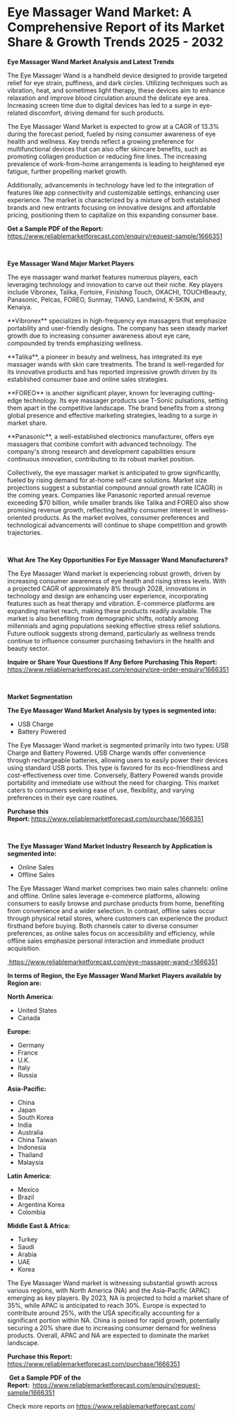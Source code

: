<p><h1>Eye Massager Wand Market: A Comprehensive Report of its Market Share & Growth Trends 2025 - 2032</h1></p><p><strong>Eye Massager Wand Market Analysis and Latest Trends</strong></p>
<p><p>The Eye Massager Wand is a handheld device designed to provide targeted relief for eye strain, puffiness, and dark circles. Utilizing techniques such as vibration, heat, and sometimes light therapy, these devices aim to enhance relaxation and improve blood circulation around the delicate eye area. Increasing screen time due to digital devices has led to a surge in eye-related discomfort, driving demand for such products.</p><p>The Eye Massager Wand Market is expected to grow at a CAGR of 13.3% during the forecast period, fueled by rising consumer awareness of eye health and wellness. Key trends reflect a growing preference for multifunctional devices that can also offer skincare benefits, such as promoting collagen production or reducing fine lines. The increasing prevalence of work-from-home arrangements is leading to heightened eye fatigue, further propelling market growth.</p><p>Additionally, advancements in technology have led to the integration of features like app connectivity and customizable settings, enhancing user experience. The market is characterized by a mixture of both established brands and new entrants focusing on innovative designs and affordable pricing, positioning them to capitalize on this expanding consumer base.</p></p>
<p><strong>Get a Sample PDF of the Report:&nbsp;</strong> <a href="https://www.reliablemarketforecast.com/enquiry/request-sample/1666351?utm_campaign=3307&utm_medium=2&utm_source=Github&utm_content=ia&utm_term=04042025&utm_id=eye-massager-wand">https://www.reliablemarketforecast.com/enquiry/request-sample/1666351</a></p>
<p>&nbsp;</p>
<p><strong>Eye Massager Wand Major Market Players</strong></p>
<p><p>The eye massager wand market features numerous players, each leveraging technology and innovation to carve out their niche. Key players include Vibronex, Talika, Fortoire, Finishing Touch, OKACHI, TOUCHBeauty, Panasonic, Pelcas, FOREO, Sunmay, TIANG, Landwind, K-SKIN, and Kenaiya.</p><p>**Vibronex** specializes in high-frequency eye massagers that emphasize portability and user-friendly designs. The company has seen steady market growth due to increasing consumer awareness about eye care, compounded by trends emphasizing wellness.</p><p>**Talika**, a pioneer in beauty and wellness, has integrated its eye massager wands with skin care treatments. The brand is well-regarded for its innovative products and has reported impressive growth driven by its established consumer base and online sales strategies.</p><p>**FOREO** is another significant player, known for leveraging cutting-edge technology. Its eye massager products use T-Sonic pulsations, setting them apart in the competitive landscape. The brand benefits from a strong global presence and effective marketing strategies, leading to a surge in market share.</p><p>**Panasonic**, a well-established electronics manufacturer, offers eye massagers that combine comfort with advanced technology. The company's strong research and development capabilities ensure continuous innovation, contributing to its robust market position.</p><p>Collectively, the eye massager market is anticipated to grow significantly, fueled by rising demand for at-home self-care solutions. Market size projections suggest a substantial compound annual growth rate (CAGR) in the coming years. Companies like Panasonic reported annual revenue exceeding $70 billion, while smaller brands like Talika and FOREO also show promising revenue growth, reflecting healthy consumer interest in wellness-oriented products. As the market evolves, consumer preferences and technological advancements will continue to shape competition and growth trajectories.</p></p>
<p>&nbsp;</p>
<p><strong>What Are The Key Opportunities For Eye Massager Wand Manufacturers?</strong></p>
<p><p>The Eye Massager Wand market is experiencing robust growth, driven by increasing consumer awareness of eye health and rising stress levels. With a projected CAGR of approximately 8% through 2028, innovations in technology and design are enhancing user experience, incorporating features such as heat therapy and vibration. E-commerce platforms are expanding market reach, making these products readily available. The market is also benefiting from demographic shifts, notably among millennials and aging populations seeking effective stress relief solutions. Future outlook suggests strong demand, particularly as wellness trends continue to influence consumer purchasing behaviors in the health and beauty sector.</p></p>
<p><strong>Inquire or Share Your Questions If Any Before Purchasing This Report:</strong> <a href="https://www.reliablemarketforecast.com/enquiry/pre-order-enquiry/1666351?utm_campaign=3307&utm_medium=2&utm_source=Github&utm_content=ia&utm_term=04042025&utm_id=eye-massager-wand">https://www.reliablemarketforecast.com/enquiry/pre-order-enquiry/1666351</a></p>
<p>&nbsp;</p>
<p><strong>Market Segmentation</strong></p>
<p><strong>The Eye Massager Wand Market Analysis by types is segmented into:</strong></p>
<p><ul><li>USB Charge</li><li>Battery Powered</li></ul></p>
<p><p>The Eye Massager Wand market is segmented primarily into two types: USB Charge and Battery Powered. USB Charge wands offer convenience through rechargeable batteries, allowing users to easily power their devices using standard USB ports. This type is favored for its eco-friendliness and cost-effectiveness over time. Conversely, Battery Powered wands provide portability and immediate use without the need for charging. This market caters to consumers seeking ease of use, flexibility, and varying preferences in their eye care routines.</p></p>
<p><strong>Purchase this Report:&nbsp;</strong><a href="https://www.reliablemarketforecast.com/purchase/1666351?utm_campaign=3307&utm_medium=2&utm_source=Github&utm_content=ia&utm_term=04042025&utm_id=eye-massager-wand">https://www.reliablemarketforecast.com/purchase/1666351</a></p>
<p>&nbsp;</p>
<p><strong>The Eye Massager Wand Market Industry Research by Application is segmented into:</strong></p>
<p><ul><li>Online Sales</li><li>Offline Sales</li></ul></p>
<p><p>The Eye Massager Wand market comprises two main sales channels: online and offline. Online sales leverage e-commerce platforms, allowing consumers to easily browse and purchase products from home, benefiting from convenience and a wider selection. In contrast, offline sales occur through physical retail stores, where customers can experience the product firsthand before buying. Both channels cater to diverse consumer preferences, as online sales focus on accessibility and efficiency, while offline sales emphasize personal interaction and immediate product acquisition.</p></p>
<p><a href="https://www.reliablemarketforecast.com/eye-massager-wand-r1666351?utm_campaign=3307&utm_medium=2&utm_source=Github&utm_content=ia&utm_term=04042025&utm_id=eye-massager-wand">&nbsp;https://www.reliablemarketforecast.com/eye-massager-wand-r1666351</a></p>
<p><strong>In terms of Region, the Eye Massager Wand Market Players available by Region are:</strong></p>
<p>
    <p> <strong> North America: </strong>
        <ul>
            <li>United States</li>
            <li>Canada</li>
        </ul>
        </p> 
    <p> <strong> Europe: </strong>
        <ul>
            <li>Germany</li>
            <li>France</li>
            <li>U.K.</li>
            <li>Italy</li>
            <li>Russia</li>
        </ul>
        </p> 
    <p> <strong> Asia-Pacific: </strong>
        <ul>
            <li>China</li>
            <li>Japan</li>
            <li>South Korea</li>
            <li>India</li>
            <li>Australia</li>
            <li>China Taiwan</li>
            <li>Indonesia</li>
            <li>Thailand</li>
            <li>Malaysia</li>
        </ul>
        </p> 
    <p> <strong> Latin America: </strong>
        <ul>
            <li>Mexico</li>
            <li>Brazil</li>
            <li>Argentina Korea</li>
            <li>Colombia</li>
        </ul>
        </p> 
    <p> <strong> Middle East & Africa: </strong>
        <ul>
            <li>Turkey</li>
            <li>Saudi</li>
            <li>Arabia</li>
            <li>UAE</li>
            <li>Korea</li>
        </ul>
    </p>
    </p>
<p><p>The Eye Massager Wand market is witnessing substantial growth across various regions, with North America (NA) and the Asia-Pacific (APAC) emerging as key players. By 2023, NA is projected to hold a market share of 35%, while APAC is anticipated to reach 30%. Europe is expected to contribute around 25%, with the USA specifically accounting for a significant portion within NA. China is poised for rapid growth, potentially securing a 20% share due to increasing consumer demand for wellness products. Overall, APAC and NA are expected to dominate the market landscape.</p></p>
<p><strong>Purchase this Report: </strong><a href="https://www.reliablemarketforecast.com/purchase/1666351?utm_campaign=3307&utm_medium=2&utm_source=Github&utm_content=ia&utm_term=04042025&utm_id=eye-massager-wand">https://www.reliablemarketforecast.com/purchase/1666351</a></p>
<p>&nbsp;<strong>Get a Sample PDF of the Report:&nbsp;&nbsp;</strong><a href="https://www.reliablemarketforecast.com/enquiry/request-sample/1666351?utm_campaign=3307&utm_medium=2&utm_source=Github&utm_content=ia&utm_term=04042025&utm_id=eye-massager-wand">https://www.reliablemarketforecast.com/enquiry/request-sample/1666351</a></p>
<p><strong></strong></p>
<p>Check more reports on <a href="https://www.reliablemarketforecast.com/?utm_campaign=3307&utm_medium=2&utm_source=Github&utm_content=ia&utm_term=04042025&utm_id=eye-massager-wand">https://www.reliablemarketforecast.com/</a></p>